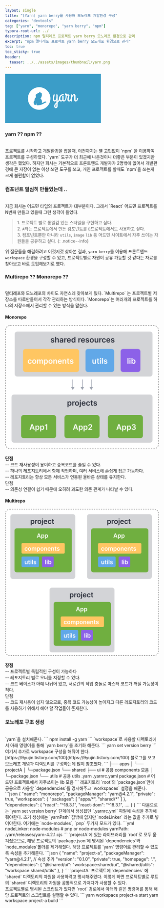 ```yaml
---
layout: single
title: "[Yarn] yarn berry를 사용해 모노레포 개발환경 구성"
categories: "devtools"
tag: ["yarn", "monorepo", "yarn berry", "npm"]
typora-root-url: ../
description: npm 멀티레포 프로젝트 yarn berry 모노레포 환경으로 관리
excerpt: "npm 멀티레포 프로젝트 yarn berry 모노레포 환경으로 관리"
toc: true
toc_sticky: true
header:
  teaser: ../../assets/images/thumbnail/yarn.png
---
```


![Yarn 썸네일](../../assets/images/thumbnail/yarn.png)

### yarn ?? npm ??

<br />
프로젝트를 시작하고 개발환경을 잡을때, 이전까지는 별 고민없이 `npm` 을 이용하여 프로젝트를 구성하였다. `yarn` 도구가 더 최근에 나온것이니 더좋은 부분이 있겠지만 생각은 했었다. 하지만 회사는 기본적으로 프론트엔드 개발자가 2명밖에 없어서 개발환경에 큰 지장이 없는 이상 쓰던 도구를 쓰고, 개인 프로젝트를 할때도 `npm`을 쓰는게 크게 불편함이 없었다.
<br />

### 컴포넌트 열심히 만들었는데 ..

<br />
지금 회사는 어드민 타입의 프로젝트가 대부분이다. 그래서 `React` 어드민 프로젝트를 N번째 만들고 있을때 그런 생각이 들었다.

> 1.&nbsp;프로젝트 별로 통일감 있는 스타일을 구현하고 싶다.<br />
> 2.&nbsp;`A`라는 프로젝트에서 만든 컴포넌트를 `B`프로젝트에서도 사용하고 싶다.<br />
> 3.&nbsp;컴포넌트뿐만 아니라 `utils`, `image` `lib` 등 어드민 사이트에서 자주 쓰이는 자원들을 공유하고 싶다.
> {: .notice--info}

위 질문들을 해결하려고 이것저것 찾아본 결과, `yarn berry`를 이용해 프론트엔드 `workspace` 환경을 구성할 수 있고,
프로젝트별로 자원이 공유 가능할 것 같다는 자료를 찾아보고 바로 도입해보기로 했다.

### Multirepo ?? Monorepo ??

<br />
멀티레포와 모노레포의 차이도 자연스레 찾아보게 됬다. `Multirepo` 는 프로젝트별 저장소를 따로만들어서 각각 관리하는 방식이다.
`Monorepo`는 여러개의 프로젝트를 하나의 저장소에서 관리할 수 있는 방식을 말한다.

#### Monorepo

<img src="/images/2024-05-17-yarn-01/monorepo.svg" alt="모노레포 구성도" style="zoom:200%;" />
<br />
<br />
<strong>단점</strong> <br />
-- 코드 재사용성이 용이하고 중복코드를 줄일 수 있다. <br />
-- 하나의 레포지토리에서 함께 작업하며, 여러 서비스에 손쉽게 접근 가능하다. <br />
-- 레포지토리는 항상 모든 서비스가 연동된 올바른 상태를 유지한다. <br /> 
단점 <br />
-- 의존성 연결이 쉽기 때문에 오히려 과도한 의존 관계가 나타날 수 있다. <br />

#### Multirepo

<img src="/images/2024-05-17-yarn-01/multirepo.svg" alt="멀티레포 구성도" style="zoom:200%;" />
<br />
<br />
<strong>장점</strong> <br />
-- 프로젝트별 독립적인 구성이 가능하다 <br />
-- 레포지토리 별로 오너를 지정할 수 있다. <br />
-- 코드 베이스가 아예 나뉘어 있고, 서로간의 작업 충돌로 마스터 코드가 깨질 가능성이 적다. <br /> 
단점 <br />
-- 코드 재사용이 쉽지 않으므로, 중복 코드 가능성이 높아지고 다른 레포지토리의 코드를 사용하기 위해서 해야 할 작업들이 존재한다. <br />

### 모노레포 구조 생성

<br />
`yarn`을 설치해준다. 
```
npm install -g yarn
```
`workspace`로 사용할 디렉토리에서 아래 명령어를 통해 `yarn berry`를 초기화 해준다.
```
yarn set version berry
```
여기서 추가로 workspace 구성을 해줘야 한다. 
<br />
[https://9yujin.tistory.com/100](https://9yujin.tistory.com/100) 블로그를 보고 모노레포 개념과 디렉토리를 구성하는데 많이 참조했다.
```
├── apps
│   └── projectA 
│       └─package.json
└── shared
    ├── ui # 공용 components 모음
    │   └─package.json
    └── utils # 공용 utils
.yarn 
.yarnrc.yaml
package.json  # 어드민 프로젝트에서 자주쓰이는 lib 모음
```
레포지토리 `root`의 `package.json`안에 공용으로 사용할  `dependencies`를 명시해주고 `workspaces` 설정을 해준다.
```json
{
  "name": "monorepo",
  "packageManager": "yarn@4.2.1",
  "private": true,
  "workspaces": {
    "packages": [
      "apps/*",
      "shared/*"
    ]
  },
  "dependencies": {
    "react": "^18.3.1",
    "react-dom": "^18.3.1",
    ....
  }
}
```
다음으로는 `yarn set version berry` 단계에서 생성됬던 `.yarnrc.yml` 파일에 속성을 추가해줘야한다. 초기 생성에는 `yarnPath` 값밖에 없지만  `nodeLinker` 라는 값을 추가로 넣어야한다. 여기에는 `node-modules`, `pnp` 두가지 모드가 있다.
```yml
nodeLinker: node-modules # pnp or node-modules
yarnPath: .yarn/releases/yarn-4.2.1.cjs
```
`projectA`에 있는 라이브러리를 `root`로 모두 옮겨줬으므로, 해당 프로젝트의 `package.json`에 명시된 `dependencies`와 `node_modules`폴더를 제거해줬다. 해당 프로젝트를 `yarn` 명령어로 관리할 수 있도록 속성을 추가해준다.
```json
{
  "name": "project-a",
  "packageManager": "yarn@4.2.1", // 속성 추가
  "version": "0.1.0",
  "private": true,
  "homepage": ".",
  "dependencies": {
    "@shared/ui": "workspace:shared/ui",
    "@shared/utils": "workspace:shared/utils"
  },
}
```
`projectA` 프로젝트에 `dependencies` 에 `shared` 디렉토리의 자원을 사용하려고 명시해주었다. 이렇게 하면 프로젝트별로 루트의 `shared` 디렉토리의 자원을 공통적으로 가져다가 사용할 수 있다.<br />
프로젝트별로 명시된 스크립트가 있다면 `root` 경로에서 아래와 같은 명령어를 통해 해당 프로젝트의 스크립트를 실행할 수 있다.
```
yarn workspace project-a start
yarn workspace project-a build
```
